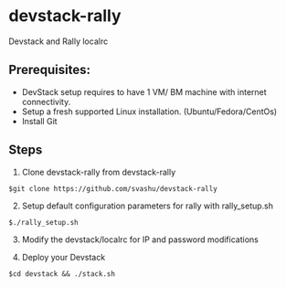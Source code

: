 devstack-rally
==============
Devstack and Rally localrc

Prerequisites:
--------------
- DevStack setup requires to have 1 VM/ BM machine with internet connectivity.
- Setup a fresh supported Linux installation. (Ubuntu/Fedora/CentOs)
- Install Git

Steps
-----
1. Clone devstack-rally from devstack-rally
```
$git clone https://github.com/svashu/devstack-rally
```
2. Setup default configuration parameters for rally with rally_setup.sh
```
$./rally_setup.sh
```
3. Modify the devstack/localrc for IP and password modifications

4. Deploy your Devstack

```
$cd devstack && ./stack.sh
```

